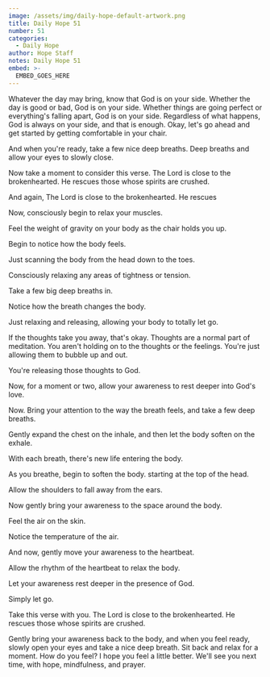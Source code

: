 ```yaml
---
image: /assets/img/daily-hope-default-artwork.png
title: Daily Hope 51
number: 51
categories:
  - Daily Hope
author: Hope Staff
notes: Daily Hope 51
embed: >-
  EMBED_GOES_HERE
---
```

Whatever the day may bring, know that God is on your side. Whether the day is good or bad, God is on your side. Whether things are going perfect or everything's falling apart, God is on your side. Regardless of what happens, God is always on your side, and that is enough. Okay, let's go ahead and get started by getting comfortable in your chair.

And when you're ready, take a few nice deep breaths. Deep breaths and allow your eyes to slowly close.

Now take a moment to consider this verse. The Lord is close to the brokenhearted. He rescues those whose spirits are crushed.

And again, The Lord is close to the brokenhearted. He rescues

Now, consciously begin to relax your muscles.

Feel the weight of gravity on your body as the chair holds you up.

Begin to notice how the body feels.

Just scanning the body from the head down to the toes.

Consciously relaxing any areas of tightness or tension.

Take a few big deep breaths in.

Notice how the breath changes the body.

Just relaxing and releasing, allowing your body to totally let go.

If the thoughts take you away, that's okay. Thoughts are a normal part of meditation. You aren't holding on to the thoughts or the feelings. You're just allowing them to bubble up and out.

You're releasing those thoughts to God.

Now, for a moment or two, allow your awareness to rest deeper into God's love.

Now. Bring your attention to the way the breath feels, and take a few deep breaths.

Gently expand the chest on the inhale, and then let the body soften on the exhale.

With each breath, there's new life entering the body.

As you breathe, begin to soften the body. starting at the top of the head.

Allow the shoulders to fall away from the ears.

Now gently bring your awareness to the space around the body.

Feel the air on the skin.

Notice the temperature of the air.

And now, gently move your awareness to the heartbeat.

Allow the rhythm of the heartbeat to relax the body.

Let your awareness rest deeper in the presence of God.

Simply let go.

Take this verse with you. The Lord is close to the brokenhearted. He rescues those whose spirits are crushed.

Gently bring your awareness back to the body, and when you feel ready, slowly open your eyes and take a nice deep breath. Sit back and relax for a moment. How do you feel? I hope you feel a little better. We'll see you next time, with hope, mindfulness, and prayer.

